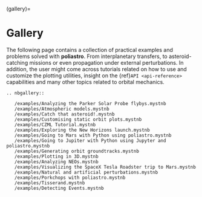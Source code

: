 (gallery)=
# Gallery

The following page contains a collection of practical examples and problems solved with **poliastro**. From interplanetary transfers, to asteroid-catching missions or even propagation under external perturbations.
In addition, the user might come across tutorials related on how to use and customize
the plotting utilities, insight on the {ref}`API <api-reference>` capabilities and many other topics related to orbital mechanics.

```{eval-rst}
.. nbgallery::

   /examples/Analyzing the Parker Solar Probe flybys.mystnb
   /examples/Atmospheric models.mystnb
   /examples/Catch that asteroid!.mystnb
   /examples/Customising static orbit plots.mystnb
   /examples/CZML Tutorial.mystnb
   /examples/Exploring the New Horizons launch.mystnb
   /examples/Going to Mars with Python using poliastro.mystnb
   /examples/Going to Jupiter with Python using Jupyter and poliastro.mystnb
   /examples/Generating orbit groundtracks.mystnb
   /examples/Plotting in 3D.mystnb
   /examples/Analyzing NEOs.mystnb
   /examples/Visualizing the SpaceX Tesla Roadster trip to Mars.mystnb
   /examples/Natural and artificial perturbations.mystnb
   /examples/Porkchops with poliastro.mystnb
   /examples/Tisserand.mystnb
   /examples/Detecting Events.mystnb
   
```
